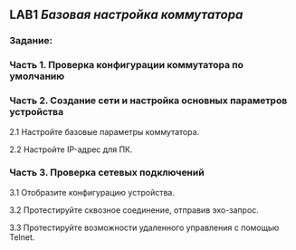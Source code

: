## **LAB1 _Базовая настройка коммутатора_**
### Задание:
### Часть 1. Проверка конфигурации коммутатора по умолчанию
### Часть 2. Создание сети и настройка основных параметров устройства
2.1 Настройте базовые параметры коммутатора.

2.2 Настройте IP-адрес для ПК.
 ### Часть 3. Проверка сетевых подключений
3.1 Отобразите конфигурацию устройства.

3.2	Протестируйте сквозное соединение, отправив эхо-запрос.

3.3	Протестируйте возможности удаленного управления с помощью Telnet.


